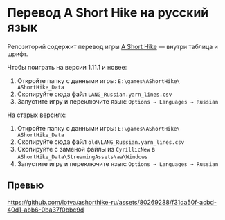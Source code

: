 # Перевод A Short Hike на русский язык

Репозиторий содержит перевод игры [A Short Hike](https://ashorthike.com) — внутри таблица и шрифт.

Чтобы поиграть на версии 1.11.1 и новее:
1. Откройте папку с данными игры: `E:\games\AShortHike\​​AShortHike_Data`
2. Скопируйте сюда файл `LANG_Russian.yarn_lines.csv`
3. Запустите игру и переключите язык: `Options → Languages → Russian`

На старых версиях:
1. Откройте папку с данными игры: `E:\games\AShortHike\​AShortHike_Data`
2. Скопируйте сюда файл `old\LANG_Russian.yarn_lines.csv`
3. Скопируйте с заменой файлы из `CyrillicNew` в `AShortHike_Data\StreamingAssets\​aa\​Windows`
4. Запустите игру и переключите язык: `Options → Languages → Russian`

## Превью

https://github.com/lotva/ashorthike-ru/assets/80269288/f31da50f-acbd-40d1-abb6-0ba37f0bbc9d
